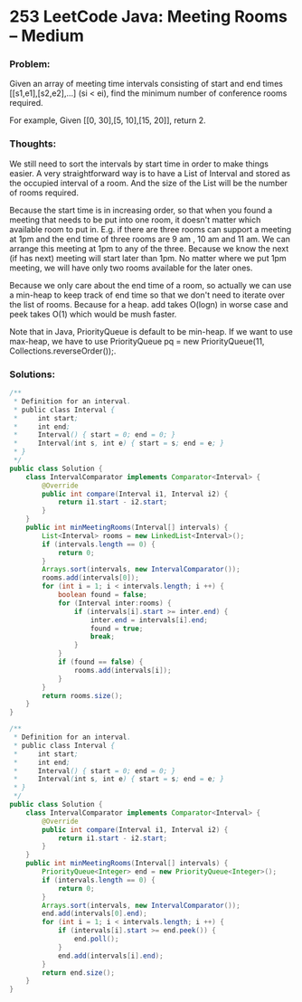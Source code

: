 # 253 LeetCode Java: Meeting Rooms – Medium

### Problem:

Given an array of meeting time intervals consisting of start and end times [[s1,e1],[s2,e2],…] (si < ei), find the minimum number of conference rooms required.

For example,
Given [[0, 30],[5, 10],[15, 20]],
return 2.

### Thoughts:

We still need to sort the intervals by start time in order to make things easier.
A very straightforward way is to have a List of Interval and stored as the occupied interval of a room. And the size of the List will be the number of rooms required.

Because the start time is in increasing order, so that when you found a meeting that needs to be put into one room, it doesn't matter which available room to put in. E.g. if there are three rooms can support a meeting at 1pm and the end time of three rooms are 9 am , 10 am and 11 am. We can arrange this meeting at 1pm to any of the three. Because we know the next (if has next) meeting will start later than 1pm. No matter where we put 1pm meeting, we will have only two rooms available for the later ones.

Because we only care about the end time of a room, so actually we can use a min-heap to keep track of end time so that we don't need to iterate over the list of rooms. Because for a heap. add takes O(logn) in worse case and peek takes O(1) which would be mush faster.

Note that in Java, PriorityQueue is default to be min-heap. If we want to use max-heap, we have to use PriorityQueue pq = new PriorityQueue(11, Collections.reverseOrder());.

### Solutions:

```java
/**
 * Definition for an interval.
 * public class Interval {
 *     int start;
 *     int end;
 *     Interval() { start = 0; end = 0; }
 *     Interval(int s, int e) { start = s; end = e; }
 * }
 */
public class Solution {
    class IntervalComparator implements Comparator<Interval> {
        @Override
        public int compare(Interval i1, Interval i2) {
            return i1.start - i2.start;
        }
    }
    public int minMeetingRooms(Interval[] intervals) {
        List<Interval> rooms = new LinkedList<Interval>();
        if (intervals.length == 0) {
            return 0;
        }
        Arrays.sort(intervals, new IntervalComparator());
        rooms.add(intervals[0]);
        for (int i = 1; i < intervals.length; i ++) {
            boolean found = false;
            for (Interval inter:rooms) {
                if (intervals[i].start >= inter.end) {
                    inter.end = intervals[i].end;
                    found = true;
                    break;
                }
            }
            if (found == false) {
                rooms.add(intervals[i]);
            }
        }
        return rooms.size();
    }
}
```
```java
/**
 * Definition for an interval.
 * public class Interval {
 *     int start;
 *     int end;
 *     Interval() { start = 0; end = 0; }
 *     Interval(int s, int e) { start = s; end = e; }
 * }
 */
public class Solution {
    class IntervalComparator implements Comparator<Interval> {
        @Override
        public int compare(Interval i1, Interval i2) {
            return i1.start - i2.start;
        }
    }
    public int minMeetingRooms(Interval[] intervals) {
        PriorityQueue<Integer> end = new PriorityQueue<Integer>();
        if (intervals.length == 0) {
            return 0;
        }
        Arrays.sort(intervals, new IntervalComparator());
        end.add(intervals[0].end);
        for (int i = 1; i < intervals.length; i ++) {
            if (intervals[i].start >= end.peek()) {
                end.poll();
            }
            end.add(intervals[i].end);
        }
        return end.size();
    }
}
```
